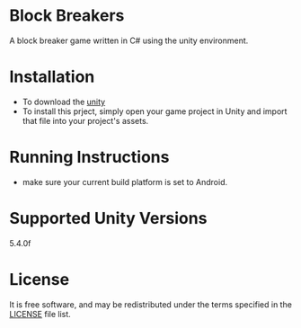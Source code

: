 # Block Breakers
A block breaker game written in C# using the unity environment.

# Installation
* To download the [unity](https://store.unity.com/cn)
* To install this prject, simply open your game project in Unity and import that file into your project's assets.

# Running Instructions
* make sure your current build platform is set to Android. 

# Supported Unity Versions
5.4.0f

# License
It is free software, and may be redistributed under the terms specified in the [LICENSE](http://choosealicense.com/licenses/mit/) file list.
